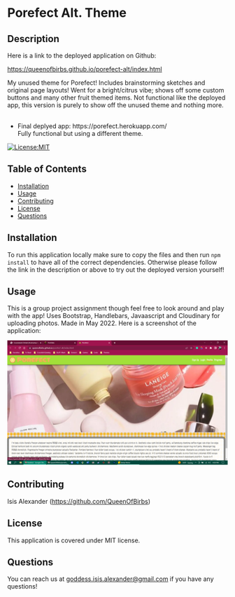 # Porefect Alt. Theme

## Description 

Here is a link to the deployed application on Github:

https://queenofbirbs.github.io/porefect-alt/index.html

My unused theme for Porefect! Includes brainstorming sketches and original page layouts!
Went for a bright/citrus vibe; shows off some custom buttons and many other fruit themed items. Not functional like the deployed app, this version is purely to show off the unused theme and nothing more.
<br>
<br>
<ul>
  <li>
Final deplyed app: https://porefect.herokuapp.com/
    <br>
Fully functional but using a different theme.
  </li>
  </ul>

[![License:MIT](https://img.shields.io/badge/License-MIT-yellow.svg)](https://opensource.org/licenses/MIT)

## Table of Contents
- [Installation](#installation)
- [Usage](#usage)
- [Contributing](#contributing)
- [License](#license)
- [Questions](#questions)

## Installation

To run this application locally make sure to copy the files and then run ```npm install``` to have all of the correct dependencies. Otherwise please follow the link in the description or above to try out the deployed version yourself!

## Usage

This is a group project assignment though feel free to look around and play with the app! Uses Bootstrap, Handlebars, Javaascript and Cloudinary for uploading photos. Made in May 2022.
Here is a screenshot of the application:

<img src="./photos/porefect-alt.png">


## Contributing

Isis Alexander (https://github.com/QueenOfBirbs)

## License

This application is covered under MIT license. 

## Questions

You can reach us at goddess.isis.alexander@gmail.com if you have any questions!

